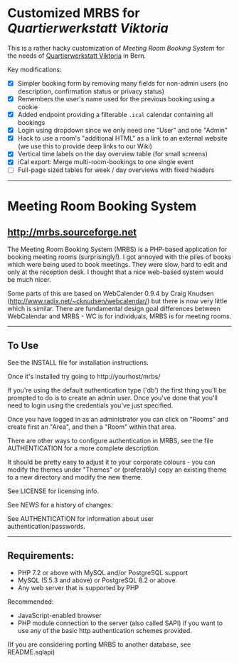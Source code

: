 Customized MRBS for _Quartierwerkstatt Viktoria_
============================================

This is a rather hacky customization of _Meeting Room Booking System_ for
the needs of [Quartierwerkstatt Viktoria](https://www.quartierwerkstatt-viktoria.ch/) in Bern.

Key modifications:

- [x] Simpler booking form by removing many fields for non-admin users
  (no description, confirmation status or privacy status)
- [x] Remembers the user's name used for the previous booking using a cookie
- [x] Added endpoint providing a filterable `.ical` calendar containing all bookings
- [x] Login using dropdown since we only need one "User" and one "Admin"
- [x] Hack to use a room's "additional HTML" as a link to an external website
  (we use this to provide deep links to our Wiki)
- [x] Vertical time labels on the day overview table (for small screens)
- [x] iCal export: Merge multi-room-bookings to one single event
- [ ] Full-page sized tables for week / day overviews with fixed headers

***

Meeting Room Booking System
===
http://mrbs.sourceforge.net
-------------------------------

The Meeting Room Booking System (MRBS) is a PHP-based application for
booking meeting rooms (surprisingly!). I got annoyed with the piles of books
which were being used to book meetings. They were slow, hard to edit and only
at the reception desk. I thought that a nice web-based system would be much
nicer.

Some parts of this are based on WebCalender 0.9.4 by Craig Knudsen
(http://www.radix.net/~cknudsen/webcalendar/) but there is now very little
which is similar. There are fundamental design goal differences between
WebCalendar and MRBS - WC is for individuals, MRBS is for meeting rooms.

------
To Use
------
See the INSTALL file for installation instructions.

Once it's installed try going to http://yourhost/mrbs/

If you're using the default authentication type ('db') the first thing you'll
be prompted to do is to create an admin user.  Once you've done that you'll
need to login using the credentials you've just specified.

Once you have logged in as an administrator you can click on "Rooms" and
create first an "Area", and then a "Room" within that area.

There are other ways to configure authentication in MRBS, see the
file AUTHENTICATION for a more complete description.

It should be pretty easy to adjust it to your corporate colours - you can
modify the themes under "Themes" or (preferably) copy an existing theme
to a new directory and modify the new theme.

See LICENSE for licensing info.

See NEWS for a history of changes.

See AUTHENTICATION for information about user authentication/passwords.

-------------
Requirements:
-------------
- PHP 7.2 or above with MySQL and/or PostgreSQL support
- MySQL (5.5.3 and above) or PostgreSQL 8.2 or above.
- Any web server that is supported by PHP

Recommended:
- JavaScript-enabled browser
- PHP module connection to the server (also called SAPI) if you want to use any
  of the basic http authentication schemes provided.

(If you are considering porting MRBS to another database, see README.sqlapi)

